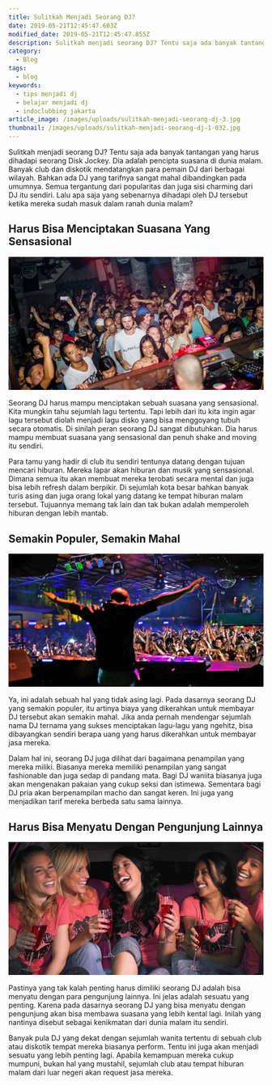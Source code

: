 ```yaml
---
title: Sulitkah Menjadi Seorang DJ?
date: 2019-05-21T12:45:47.603Z
modified_date: 2019-05-21T12:45:47.855Z
description: Sulitkah menjadi seorang DJ? Tentu saja ada banyak tantangan yang harus dihadapi seorang Disk Jockey. Dia adalah pencipta suasana di dunia malam.
category:
  - Blog
tags:
  - blog
keywords:
  - tips menjadi dj
  - belajar menjadi dj
  - indoclubbing jakarta
article_image: /images/uploads/sulitkah-menjadi-seorang-dj-3.jpg
thumbnail: /images/uploads/sulitkah-menjadi-seorang-dj-1-032.jpg
---
```

Sulitkah menjadi seorang DJ? Tentu saja ada banyak tantangan yang harus dihadapi seorang Disk Jockey. Dia adalah pencipta suasana di dunia malam. Banyak club dan diskotik mendatangkan para pemain DJ dari berbagai wilayah. Bahkan ada DJ yang tarifnya sangat mahal dibandingkan pada umumnya. Semua tergantung dari popularitas dan juga sisi charming dari DJ itu sendiri. Lalu apa saja yang sebenarnya dihadapi oleh DJ tersebut ketika mereka sudah masuk dalam ranah dunia malam?



## Harus Bisa Menciptakan Suasana Yang Sensasional

![Sulitkah Menjadi Seorang DJ?](/images/uploads/sulitkah-menjadi-seorang-dj-3.jpg)

Seorang DJ harus mampu menciptakan sebuah suasana yang sensasional. Kita mungkin tahu sejumlah lagu tertentu. Tapi lebih dari itu kita ingin agar lagu tersebut diolah menjadi lagu disko yang bisa menggoyang tubuh secara  otomatis. Di sinilah peran seorang DJ sangat dibutuhkan. Dia harus mampu membuat suasana yang sensasional dan penuh shake and moving itu sendiri.

Para tamu yang hadir di club itu sendiri tentunya datang dengan tujuan mencari hiburan. Mereka lapar akan hiburan dan musik yang sensasional. Dimana semua itu akan membuat mereka terobati secara mental dan juga bisa lebih refresh dalam berpikir. Di sejumlah kota besar bahkan banyak turis asing dan juga orang lokal yang datang ke tempat hiburan malam tersebut. Tujuannya memang tak lain dan tak bukan adalah memperoleh hiburan dengan lebih mantab.



## Semakin Populer, Semakin Mahal

![Sulitkah Menjadi Seorang DJ?](/images/uploads/sulitkah-menjadi-seorang-dj-2.jpg)

Ya, ini adalah sebuah hal yang tidak asing lagi. Pada dasarnya seorang DJ yang semakin populer, itu artinya biaya yang dikerahkan untuk membayar DJ tersebut akan semakin mahal. Jika anda pernah mendengar sejumlah nama DJ ternama yang sukses menciptakan lagu-lagu yang ngehitz, bisa dibayangkan sendiri berapa uang yang harus dikerahkan untuk membayar jasa mereka.

Dalam hal ini, seorang DJ juga dilihat dari bagaimana penampilan yang mereka miliki. Biasanya mereka memiliki penampilan yang sangat fashionable dan juga sedap di pandang mata. Bagi DJ waniita biasanya juga akan mengenakan pakaian yang cukup seksi dan istimewa. Sementara bagi DJ pria akan berpenampilan macho dan sangat keren. Ini juga yang menjadikan tarif mereka berbeda satu sama lainnya. 



## Harus Bisa Menyatu Dengan Pengunjung Lainnya

![Sulitkah Menjadi Seorang DJ?](/images/uploads/sulitkah-menjadi-seorang-dj-1.jpg)

Pastinya yang tak kalah penting harus dimiliki seorang DJ adalah bisa menyatu dengan para pengunjung lainnya. Ini jelas adalah sesuatu yang penting. Karena pada dasarnya seorang DJ yang bisa menyatu dengan pengunjung akan bisa membawa suasana yang lebih kental lagi. Inilah yang nantinya disebut sebagai kenikmatan dari dunia malam itu sendiri.

Banyak pula DJ yang dekat dengan sejumlah wanita tertentu di sebuah club atau diskotik tempat mereka biasanya perform. Tentu ini juga akan menjadi sesuatu yang lebih penting lagi. Apabila kemampuan mereka cukup mumpuni, bukan hal yang mustahil, sejumlah club atau tempat hiburan malam dari luar negeri akan request jasa mereka.
